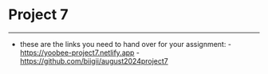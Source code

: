 # Project 7
---

- these are the links you need to hand over for your assignment:
    -https://yoobee-project7.netlify.app
    -https://github.com/biigii/august2024project7

